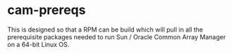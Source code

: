 cam-prereqs
===========

This is designed so that a RPM can be build which will pull in all the prerequisite packages needed to run Sun / Oracle Common Array Manager on a 64-bit Linux OS.